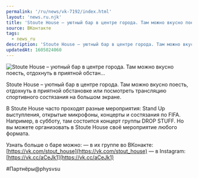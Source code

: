 ```yaml
---
permalink: '/ru/news/vk-7192/index.html'
layout: 'news.ru.njk'
title: 'Stoute House – уютный бар в центре города. Там можно вкусно поесть, отдохнуть в приятной обстан…'
source: ВКонтакте
tags:
  - news_ru
description: 'Stoute House – уютный бар в центре города. Там можно вкусно поесть, отдохнуть в приятной обстан…'
updatedAt: 1605024060
---
```

![Stoute House – уютный бар в центре города. Там можно вкусно поесть, отдохнуть в приятной обстан…](https://sun9-44.userapi.com/impg/RhACxbttdiCE9PCHR5dYtf2Hc6iyI8iGCvm3Tg/xIZKiF_v7b0.jpg?size=1280x960&quality=96&proxy=1&sign=7f39a3323ce7a0096f9f95a3b87e93ce&c_uniq_tag=UZCECXEAaBan1C08qEWvhs2Zok_-0A2iP8QPcrhAd5M&type=album)

Stoute House – уютный бар в центре города. Там можно вкусно поесть, отдохнуть в приятной обстановке или посмотреть трансляцию спортивного состязания на большом экране.

В Stoute House часто проходят разные мероприятия: Stand Up выступления, открытые микрофоны, концерты и состязания по FIFA. Например, в субботу, там состоится концерт группы DROP STUFF. Но вы можете организовать в Stoute House своё мероприятие любого формата.

Узнать больше о баре можно:
— в их группе во ВКонакте: [https://vk.com/stout_house](https://vk.com/stout_house)
— в Instagram: [https://vk.cc/aCeJk1](https://vk.cc/aCeJk1)

#Партнёры@physvsu
